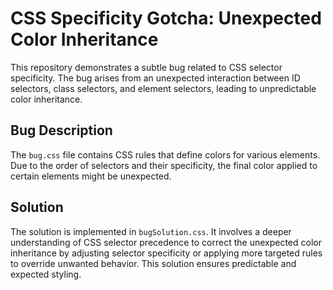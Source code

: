 # CSS Specificity Gotcha: Unexpected Color Inheritance

This repository demonstrates a subtle bug related to CSS selector specificity. The bug arises from an unexpected interaction between ID selectors, class selectors, and element selectors, leading to unpredictable color inheritance.

## Bug Description
The `bug.css` file contains CSS rules that define colors for various elements. Due to the order of selectors and their specificity, the final color applied to certain elements might be unexpected.

## Solution
The solution is implemented in `bugSolution.css`. It involves a deeper understanding of CSS selector precedence to correct the unexpected color inheritance by adjusting selector specificity or applying more targeted rules to override unwanted behavior. This solution ensures predictable and expected styling.